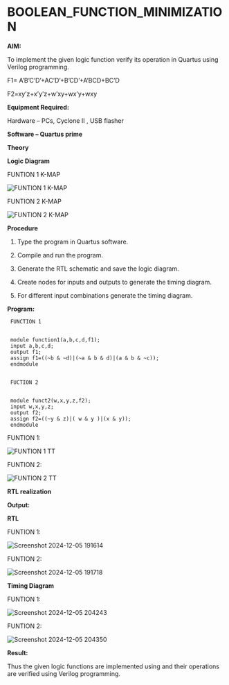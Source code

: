 # BOOLEAN_FUNCTION_MINIMIZATION

**AIM:**

To implement the given logic function verify its operation in Quartus using Verilog programming.

F1= A’B’C’D’+AC’D’+B’CD’+A’BCD+BC’D 

F2=xy’z+x’y’z+w’xy+wx’y+wxy

**Equipment Required:**

Hardware – PCs, Cyclone II , USB flasher

**Software – Quartus prime**

**Theory**

**Logic Diagram**

FUNTION 1 K-MAP


![FUNTION 1 K-MAP](https://github.com/user-attachments/assets/25d455d9-0cdd-409a-9ecb-1226cd83aed2)


FUNTION 2 K-MAP


![FUNTION 2 K-MAP](https://github.com/user-attachments/assets/a3b74a66-6dee-4f9a-8c76-a3cbf657a176)


**Procedure**

1.	Type the program in Quartus software.

2.	Compile and run the program.

3.	Generate the RTL schematic and save the logic diagram.

4.	Create nodes for inputs and outputs to generate the timing diagram.

5.	For different input combinations generate the timing diagram.

**Program:**


```
 FUNCTION 1

 
 module function1(a,b,c,d,f1);
 input a,b,c,d;
 output f1;
 assign f1=((~b & ~d)|(~a & b & d)|(a & b & ~c));
 endmodule

 
 FUCTION 2

 
 module funct2(w,x,y,z,f2);
 input w,x,y,z;
 output f2;
 assign f2=((~y & z)|( w & y )|(x & y));
 endmodule

```


FUNTION 1:



![FUNTION 1 TT](https://github.com/user-attachments/assets/72d8a4da-27ff-4108-888a-a17e0da96691)



FUNTION 2:



![FUNTION 2 TT](https://github.com/user-attachments/assets/b42a432b-91e2-4ab0-bdbe-72b19694f3ce)


**RTL realization**

**Output:**

**RTL**



FUNTION 1:


![Screenshot 2024-12-05 191614](https://github.com/user-attachments/assets/100f2d96-82d0-4778-b795-8bb82d5286b9)


FUNTION 2:



![Screenshot 2024-12-05 191718](https://github.com/user-attachments/assets/d4d11eab-4013-4af3-92d1-607e64498333)




**Timing Diagram**

FUNTION 1:


![Screenshot 2024-12-05 204243](https://github.com/user-attachments/assets/6a685563-6f36-4aa9-85ee-14672f4960de)


FUNTION 2:



![Screenshot 2024-12-05 204350](https://github.com/user-attachments/assets/90941dca-7de4-4030-b2ae-79d58ca93ac8)


**Result:**

Thus the given logic functions are implemented using and their operations are verified using Verilog programming.

